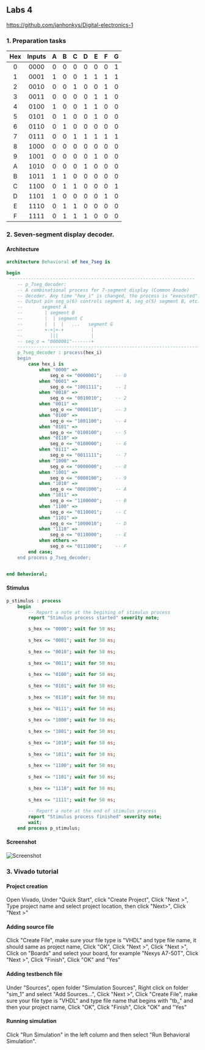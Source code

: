## Labs 4

https://github.com/janhonkys/Digital-electronics-1

### 1. Preparation tasks

| Hex | Inputs | A | B | C | D | E | F | G |
| :-: | :-: | :-: | :-: | :-: | :-: | :-: | :-: | :-: |
| 0 | 0000 | 0 | 0 | 0 | 0 | 0 | 0 | 1 |
| 1 | 0001 | 1 | 0 | 0 | 1 | 1 | 1 | 1 |
| 2 | 0010 | 0 | 0 | 1 | 0 | 0 | 1 | 0 |
| 3 | 0011 | 0 | 0 | 0 | 0 | 1 | 1 | 0 |
| 4 | 0100 | 1 | 0 | 0 | 1 | 1 | 0 | 0 |
| 5 | 0101 | 0 | 1 | 0 | 0 | 1 | 0 | 0 |
| 6 | 0110 | 0 | 1 | 0 | 0 | 0 | 0 | 0 |
| 7 | 0111 | 0 | 0 | 1 | 1 | 1 | 1 | 1 |
| 8 | 1000 | 0 | 0 | 0 | 0 | 0 | 0 | 0 |
| 9 | 1001 | 0 | 0 | 0 | 0 | 1 | 0 | 0 |
| A | 1010 | 0 | 0 | 0 | 1 | 0 | 0 | 0 |
| B | 1011 | 1 | 1 | 0 | 0 | 0 | 0 | 0 |
| C | 1100 | 0 | 1 | 1 | 0 | 0 | 0 | 1 |
| D | 1101 | 1 | 0 | 0 | 0 | 0 | 1 | 0 |
| E | 1110 | 0 | 1 | 1 | 0 | 0 | 0 | 0 |
| F | 1111 | 0 | 1 | 1 | 1 | 0 | 0 | 0 |

### 2. Seven-segment display decoder.
#### Architecture
```vhdl
architecture Behavioral of hex_7seg is

begin
 --------------------------------------------------------------------
    -- p_7seg_decoder:
    -- A combinational process for 7-segment display (Common Anode)
    -- decoder. Any time "hex_i" is changed, the process is "executed".
    -- Output pin seg_o(6) controls segment A, seg_o(5) segment B, etc.
    --       segment A
    --        | segment B
    --        |  | segment C
    --        |  |  |   ...   segment G
    --        +-+|+-+          |
    --          |||            |
    -- seg_o = "0000001"-------+
    --------------------------------------------------------------------
    p_7seg_decoder : process(hex_i)
    begin
        case hex_i is
            when "0000" =>
                seg_o <= "0000001";     -- 0
            when "0001" =>
                seg_o <= "1001111";     -- 1
            when "0010" =>
                seg_o <= "0010010";     -- 2
            when "0011" =>
                seg_o <= "0000110";     -- 3
            when "0100" =>
                seg_o <= "1001100";     -- 4
            when "0101" =>
                seg_o <= "0100100";     -- 5
            when "0110" =>
                seg_o <= "0100000";     -- 6
            when "0111" =>
                seg_o <= "0011111";     -- 7
            when "1000" =>
                seg_o <= "0000000";     -- 8
            when "1001" =>
                seg_o <= "0000100";     -- 9
            when "1010" =>
                seg_o <= "0001000";     -- A
            when "1011" =>
                seg_o <= "1100000";     -- B
            when "1100" =>
                seg_o <= "0110001";     -- C
            when "1101" =>
                seg_o <= "1000010";     -- D
            when "1110" =>
                seg_o <= "0110000";     -- E              
            when others =>
                seg_o <= "0111000";     -- F
        end case;
    end process p_7seg_decoder;


end Behavioral;

```
#### Stimulus
```vhdl
p_stimulus : process
    begin
        -- Report a note at the begining of stimulus process
        report "Stimulus process started" severity note;

        s_hex <= "0000"; wait for 50 ns;
        
        s_hex <= "0001"; wait for 50 ns;
        
        s_hex <= "0010"; wait for 50 ns;
        
        s_hex <= "0011"; wait for 50 ns;
        
        s_hex <= "0100"; wait for 50 ns;
        
        s_hex <= "0101"; wait for 50 ns;
        
        s_hex <= "0110"; wait for 50 ns;
        
        s_hex <= "0111"; wait for 50 ns;
        
        s_hex <= "1000"; wait for 50 ns;
        
        s_hex <= "1001"; wait for 50 ns;
        
        s_hex <= "1010"; wait for 50 ns;
        
        s_hex <= "1011"; wait for 50 ns;
        
        s_hex <= "1100"; wait for 50 ns;
        
        s_hex <= "1101"; wait for 50 ns;
        
        s_hex <= "1110"; wait for 50 ns;
        
        s_hex <= "1111"; wait for 50 ns;
        
        -- Report a note at the end of stimulus process
        report "Stimulus process finished" severity note;
        wait;
    end process p_stimulus;

```
#### Screenshot

![Screenshot](/Labs/03-Vivado/Images/graph.jpg)
### 3. Vivado tutorial
#### Project creation
Open Vivado, Under "Quick Start", click "Create Project", Click "Next >", Type project name and select project location, then click "Next>", Click "Next >"

#### Adding source file
Click "Create File", make sure your file type is "VHDL" and type file name, it should same as project name, Click "OK", Click "Next >", Click "Next >", Click on "Boards" and select your board, for example "Nexys A7-50T", Click "Next >", Click "Finish", Click "OK" and "Yes"

#### Adding testbench file
Under "Sources", open folder "Simulation Sources", Right click on folder "sim_1" and select "Add Sources...", Click "Next >", Click "Create File", make sure your file type is "VHDL" and type file name that begins with "tb_" and then your project name, Click "OK", Click "Finish", Click "OK" and "Yes"

#### Running simulation
Click "Run Simulation" in the left column and then select "Run Behavioral Simulation".
